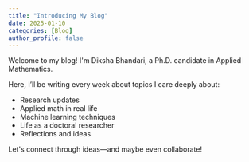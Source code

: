```yaml
---
title: "Introducing My Blog"
date: 2025-01-10
categories: [Blog]
author_profile: false
---
```


Welcome to my blog! I'm Diksha Bhandari, a Ph.D. candidate in Applied Mathematics.

Here, I’ll be writing every week about topics I care deeply about:  
- Research updates  
- Applied math in real life  
- Machine learning techniques  
- Life as a doctoral researcher  
- Reflections and ideas  

Let's connect through ideas—and maybe even collaborate!
